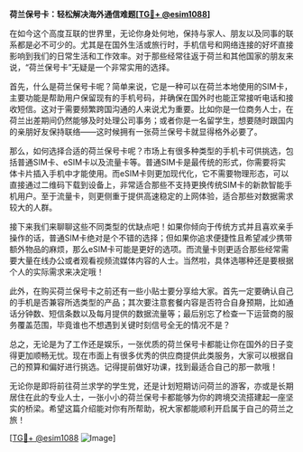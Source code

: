 **荷兰保号卡：轻松解决海外通信难题[[TG💪+ @esim1088](https://t.me/s/esim1088)]**

在如今这个高度互联的世界里，无论你身处何地，保持与家人、朋友以及同事的联系都是必不可少的。尤其是在国外生活或旅行时，手机信号和网络连接的好坏直接影响到我们的日常生活和工作效率。对于那些经常往返于荷兰和其他国家的朋友来说，“荷兰保号卡”无疑是一个非常实用的选择。

首先，什么是荷兰保号卡呢？简单来说，它是一种可以在荷兰本地使用的SIM卡，主要功能是帮助用户保留现有的手机号码，并确保在国外时也能正常接听电话和接收短信。这对于需要频繁跨国沟通的人来说尤为重要。比如你是一位商务人士，在荷兰出差期间仍然能够及时处理公司事务；或者你是一名留学生，想要随时跟国内的亲朋好友保持联络——这时候拥有一张荷兰保号卡就显得格外必要了。

那么，如何选择合适的荷兰保号卡呢？市场上有很多种类型的手机卡可供挑选，包括普通SIM卡、eSIM卡以及流量卡等。普通SIM卡是最传统的形式，你需要将实体卡片插入手机中才能使用。而eSIM卡则更加现代化，它不需要物理形态，可以直接通过二维码下载到设备上，非常适合那些不支持更换传统SIM卡的新款智能手机用户。至于流量卡，则更侧重于提供高速稳定的上网体验，适合那些对数据需求较大的人群。

接下来我们来聊聊这些不同类型的优缺点吧！如果你倾向于传统方式并且喜欢亲手操作的话，普通SIM卡绝对是个不错的选择；但如果你追求便捷性且希望减少携带额外物品的麻烦，那么eSIM卡可能是更好的选项。而流量卡则更适合那些经常需要大量在线办公或者观看视频流媒体内容的人士。当然啦，具体选哪种还是要根据个人的实际需求来决定哦！

此外，在购买荷兰保号卡之前还有一些小贴士要分享给大家。首先一定要确认自己的手机是否兼容所选类型的产品；其次要注意套餐内容是否符合自身预期，比如通话分钟数、短信条数以及每月提供的数据流量等；最后别忘了检查一下运营商的服务覆盖范围，毕竟谁也不想遇到关键时刻信号全无的情况不是？

总之，无论是为了工作还是娱乐，一张优质的荷兰保号卡都能让你在国外的日子变得更加顺畅无忧。现在市面上有很多优秀的供应商提供此类服务，大家可以根据自己的预算和偏好进行挑选。记得提前做好功课，找到最适合自己的那一款哦！

无论你是即将前往荷兰求学的学生党，还是计划短期访问荷兰的游客，亦或是长期居住在此的专业人士，一张小小的荷兰保号卡都能够为你的跨境交流搭建起一座坚实的桥梁。希望这篇介绍能对你有所帮助，祝大家都能顺利开启属于自己的荷兰之旅！

[[TG💪+ @esim1088](https://t.me/s/esim1088) ![Image](https://i.postimg.cc/4NQfJmqS/Snipaste-2025-05-13-00-14-12.png)]